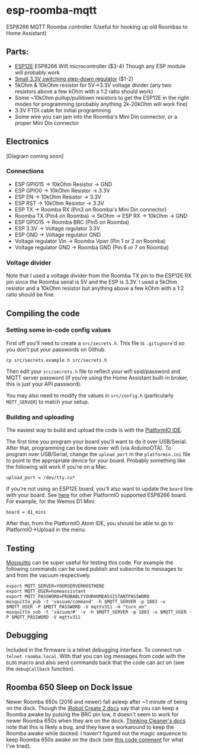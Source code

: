 # esp-roomba-mqtt

ESP8266 MQTT Roomba controller (Useful for hooking up old Roombas to Home Assistant)

## Parts:
* [ESP12E](http://www.ebay.com/itm/121951859776) ESP8266 Wifi microcontroller ($3-4) Though any ESP module will probably work
* [Small 3.3V switching step-down regulator](https://www.amazon.com/gp/product/B01MQGMOKI) ($1-2)
* 5kOhm & 10kOhm resistor for 5V->3.3V voltage divider (any two resistors above a few kOhm with a 1:2 ratio should work)
* Some ~10kOhm pullup/pulldown resistors to get the ESP12E in the right modes for programming (probably anything 2k-20kOhm will work fine)
* 3.3V FTDI cable for initial programming
* Some wire you can jam into the Roomba's Mini Din connector, or a proper Mini Din connector

## Electronics

[Diagram coming soon]

### Connections

* ESP GPIO15 -> 10kOhm Resistor -> GND
* ESP GPIO0 -> 10kOhm Resistor -> 3.3V
* ESP EN -> 10kOhm Resistor -> 3.3V
* ESP RST -> 10kOhm Resistor -> 3.3V
* ESP TX -> Roomba RX (Pin3 on Roomba's Mini Din connector)
* Roomba TX (Pin4 on Roomba) -> 5kOhm -> ESP RX -> 10kOhm -> GND
* ESP GPIO15 -> Roomba BRC (Pin5 on Roomba)
* ESP 3.3V -> Voltage regulator 3.3V
* ESP GND -> Voltage regulator GND
* Voltage regulator Vin -> Roomba Vpwr (Pin 1 or 2 on Roomba)
* Voltage regulator GND -> Roomba GND (Pin 6 or 7 on Roomba)

### Voltage divider

Note that I used a voltage divider from the Roomba TX pin to the ESP12E RX pin since the Roomba serial is 5V and the ESP is 3.3V. I used a 5kOhm resistor and a 10kOhm resistor but anything above a few kOhm with a 1:2 ratio should be fine.

## Compiling the code

### Setting some in-code config values

First off you'll need to create a `src/secrets.h`. This file is `.gitignore`'d so you don't put your passwords on Github.

    cp src/secrets.example.h src/secrets.h

Then edit your `src/secrets.h` file to reflect your wifi ssid/password and MQTT server password (if you're using the Home Assistant built-in broker, this is just your API password).

You may also need to modify the values in `src/config.h` (particularly `MQTT_SERVER`) to match your setup.

### Building and uploading

The easiest way to build and upload the code is with the [PlatformIO IDE](http://platformio.org/platformio-ide).

The first time you program your board you'll want to do it over USB/Serial. After that, programming can be done over wifi (via ArduinoOTA). To program over USB/Serial, change the `upload_port` in the `platformio.ini` file to point to the appropriate device for your board. Probably something like the following will work if you're on a Mac.

    upload_port = /dev/tty.cu*

If you're not using an ESP12E board, you'll also want to update the `board` line with your board. See [here](http://docs.platformio.org/en/latest/platforms/espressif8266.html) for other PlatformIO supported ESP8266 board. For example, for the Wemos D1 Mini:

    board = d1_mini

After that, from the PlatformIO Atom IDE, you should be able to go to PlatformIO->Upload in the menu.

## Testing

[Mosquitto](https://mosquitto.org/) can be super useful for testing this code. For example the following commands can be used publish and subscribe to messages to and from the vacuum respectively.

```
export MQTT_SERVER=YOURSERVERHOSTHERE
export MQTT_USER=homeassistant
export MQTT_PASSWORD=PROBABLYYOURHOMEASSISTANTPASSWORD
mosquitto_pub -t 'vacuum/command' -h $MQTT_SERVER -p 1883 -u $MQTT_USER -P $MQTT_PASSWORD -V mqttv311 -m "turn_on"
mosquitto_sub -t 'vacuum/#' -v -h $MQTT_SERVER -p 1883 -u $MQTT_USER -P $MQTT_PASSWORD -V mqttv311
```

## Debugging

Included in the firmware is a telnet debugging interface. To connect run `telnet roomba.local`. With that you can log messages from code with the `DLOG` macro and also send commands back that the code can act on (see the `debugCallback` function).

## Roomba 650 Sleep on Dock Issue

Newer Roomba 650s (2016 and newer) fall asleep after ~1 minute of being on the dock. Though the [iRobot Create 2 docs](http://www.irobotweb.com/~/media/MainSite/PDFs/About/STEM/Create/iRobot_Roomba_600_Open_Interface_Spec.pdf) say that you can keep a Roomba awake by pulsing the BRC pin low, it doesn't seem to work for newer Roomba 650s when they are on the dock. [Thinking Cleaner's docs](http://www.thinkingcleaner.com/compatibility.html) note that this is likely a bug, and they have a workaround to keep the Roomba awake while docked. I haven't figured out the magic sequence to keep Roomba 650s awake on the dock (see [this code comment](https://github.com/johnboiles/esp-roomba-mqtt/blob/master/src/main.cpp#L43) for what I've tried).
